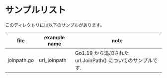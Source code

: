 # サンプルリスト

このディレクトリには以下のサンプルがあります。

| file        | example name  | note                                       |
|-------------|---------------|--------------------------------------------|
| joinpath.go | url\_joinpath | Go1.19 から追加された url.JoinPath() についてのサンプルです. |

